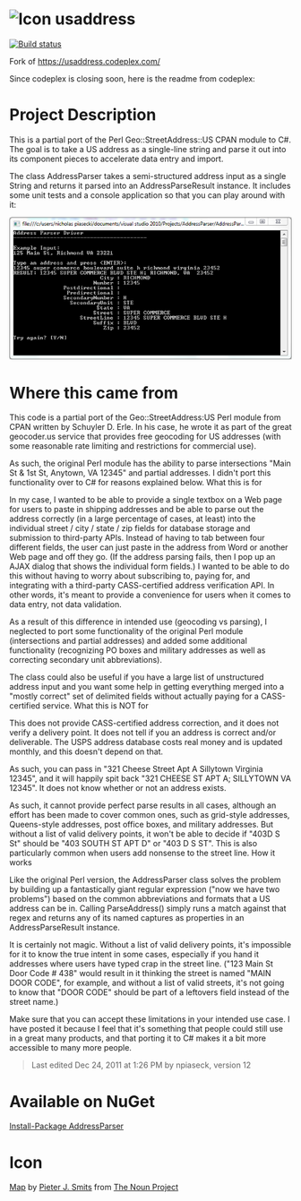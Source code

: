 ﻿![Icon](https://raw.github.com/jamesrcounts/usaddress/master/Icons/icon_36386.png)
usaddress
=========

[![Build status](https://ci.appveyor.com/api/projects/status/5hi0vamr3wek2iyv?svg=true)](https://ci.appveyor.com/project/jamesrcounts/usaddress)

Fork of https://usaddress.codeplex.com/

Since codeplex is closing soon, here is the readme from codeplex:

# Project Description
This is a partial port of the Perl Geo::StreetAddress::US CPAN module to C#. The goal is to take a US address as a single-line string and parse it out into its component pieces to accelerate data entry and import.

The class AddressParser takes a semi-structured address input as a single String and returns it parsed into an AddressParseResult instance. It includes some unit tests and a console application so that you can play around with it:

![Screenshot](./Icons/Capture.PNG)

# Where this came from

This code is a partial port of the Geo::StreetAddress:US Perl module from CPAN written by Schuyler D. Erle. In his case, he wrote it as part of the great geocoder.us service that provides free geocoding for US addresses (with some reasonable rate limiting and restrictions for commercial use).

As such, the original Perl module has the ability to parse intersections "Main St & 1st St, Anytown, VA 12345" and partial addresses. I didn't port this functionality over to C# for reasons explained below.
What this is for

In my case, I wanted to be able to provide a single textbox on a Web page for users to paste in shipping addresses and be able to parse out the address correctly (in a large percentage of cases, at least) into the individual street / city / state / zip fields for database storage and submission to third-party APIs. Instead of having to tab between four different fields, the user can just paste in the address from Word or another Web page and off they go. (If the address parsing fails, then I pop up an AJAX dialog that shows the individual form fields.) I wanted to be able to do this without having to worry about subscribing to, paying for, and integrating with a third-party CASS-certified address verification API. In other words, it's meant to provide a convenience for users when it comes to data entry, not data validation.

As a result of this difference in intended use (geocoding vs parsing), I neglected to port some functionality of the original Perl module (intersections and partial addresses) and added some additional functionality (recognizing PO boxes and military addresses as well as correcting secondary unit abbreviations).

The class could also be useful if you have a large list of unstructured address input and you want some help in getting everything merged into a "mostly correct" set of delimited fields without actually paying for a CASS-certified service.
What this is NOT for

This does not provide CASS-certified address correction, and it does not verify a delivery point. It does not tell if you an address is correct and/or deliverable. The USPS address database costs real money and is updated monthly, and this doesn't depend on that. 

As such, you can pass in "321 Cheese Street Apt A Sillytown Virginia 12345", and it will happily spit back "321 CHEESE ST APT A; SILLYTOWN VA 12345". It does not know whether or not an address exists.

As such, it cannot provide perfect parse results in all cases, although an effort has been made to cover common ones, such as grid-style addresses, Queens-style addresses, post office boxes, and military addresses. But without a list of valid delivery points, it won't be able to decide if "403D S St" should be "403 SOUTH ST APT D" or "403 D S ST". This is also particularly common when users add nonsense to the street line.
How it works

Like the original Perl version, the AddressParser class solves the problem by building up a fantastically giant regular expression ("now we have two problems") based on the common abbreviations and formats that a US address can be in. Calling ParseAddress() simply runs a match against that regex and returns any of its named captures as properties in an AddressParseResult instance.

It is certainly not magic. Without a list of valid delivery points, it's impossible for it to know the true intent in some cases, especially if you hand it addresses where users have typed crap in the street line. ("123 Main St Door Code # 438" would result in it thinking the street is named "MAIN DOOR CODE", for example, and without a list of valid streets, it's not going to know that "DOOR CODE" should be part of a leftovers field instead of the street name.)

Make sure that you can accept these limitations in your intended use case. I have posted it because I feel that it's something that people could still use in a great many products, and that porting it to C# makes it a bit more accessible to many more people.

> Last edited Dec 24, 2011 at 1:26 PM by npiaseck, version 12

Available on NuGet
==================
[Install-Package AddressParser](http://www.nuget.org/packages/AddressParser/)

Icon
====

[Map](http://thenounproject.com/term/map-marker/30544/) by [Pieter J. Smits](http://thenounproject.com/pjsmits/) from [The Noun Project](http://thenounproject.com/)
